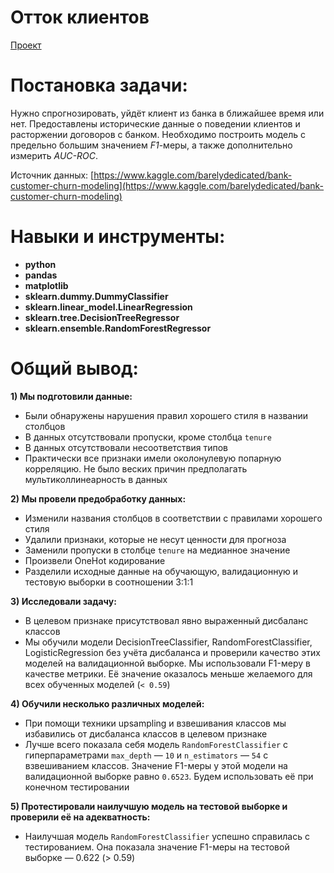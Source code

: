 # Отток клиентов 
[Проект](Яндекс.Практикум%20Проект%20№7%20Отток%20клиентов.ipynb)  
# Постановка задачи:    
Нужно спрогнозировать, уйдёт клиент из банка в ближайшее время или нет. Предоставлены исторические данные о поведении клиентов и расторжении договоров с банком. 
Необходимо построить модель с предельно большим значением *F1*-меры, а также дополнительно измерить *AUC-ROC*.

Источник данных: [https://www.kaggle.com/barelydedicated/bank-customer-churn-modeling](https://www.kaggle.com/barelydedicated/bank-customer-churn-modeling)
# Навыки и инструменты:  
* **python**
* **pandas**
* **matplotlib**
* **sklearn.dummy.DummyClassifier**
* **sklearn.linear_model.LinearRegression**
* **sklearn.tree.DecisionTreeRegressor**
* **sklearn.ensemble.RandomForestRegressor**
# Общий вывод:
**1) Мы подготовили данные:** 
- Были обнаружены нарушения правил хорошего стиля в названии столбцов
- В данных отсутствовали пропуски, кроме столбца `tenure`
- В данных отсутствовали несоответствия типов
- Практически все признаки имели околонулевую попарную корреляцию. Не было веских причин предполагать мультиколлинеарность в данных

**2) Мы провели предобработку данных:**
- Изменили названия столбцов в соответствии с правилами хорошего стиля
- Удалили признаки, которые не несут ценности для прогноза
- Заменили пропуски в столбце `tenure` на медианное значение
- Произвели OneHot кодирование
- Разделили исходные данные на обучающую, валидационную и тестовую выборки в соотношении 3:1:1

**3) Исследовали задачу:**
- В целевом признаке присутствовал явно выраженный дисбаланс классов
- Мы обучили модели DecisionTreeClassifier, RandomForestClassifier, LogisticRegression без учёта дисбаланса и проверили качество этих моделей на валидационной выборке. Мы использовали F1-меру в качестве метрики. Её значение оказалось меньше желаемого для всех обученных моделей (`< 0.59`)

**4) Обучили несколько различных моделей:**
- При помощи техники upsampling и взвешивания классов мы избавились от дисбаланса классов в целевом признаке
- Лучше всего показала себя модель `RandomForestClassifier` с гиперпараметрами `max_depth` — `10` и `n_estimators` — `54` с взвешиванием классов. Значение F1-меры у этой модели на валидационной выборке равно `0.6523`. Будем использовать её при конечном тестировании

**5) Протестировали наилучшую модель на тестовой выборке и проверили её на адекватность:**
- Наилучшая модель `RandomForestClassifier` успешно справилась с тестированием. Она показала значение F1-меры на тестовой выборке — 0.622 (> 0.59)
